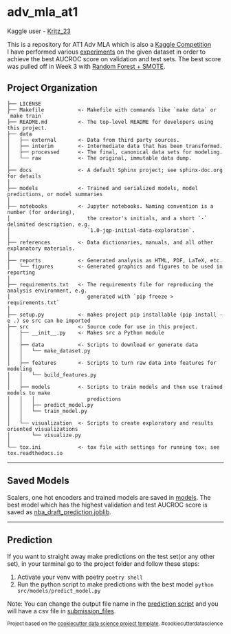 adv_mla_at1
==============================
Kaggle user - [Kritz_23](https://www.kaggle.com/kritz23)

This is a repository for AT1 Adv MLA which is also a [Kaggle Competition](https://www.kaggle.com/competitions/advmla-2023-spring/overview) <br>
I have performed various [experiments](notebooks) on the given dataset in order to achieve the best AUCROC score on validation and test sets. The best score was pulled off in Week 3 with [Random Forest + SMOTE](notebooks/dhawale_kritika-24587661-week3_B_rand_forest.ipynb). 


Project Organization
------------

    ├── LICENSE
    ├── Makefile           <- Makefile with commands like `make data` or `make train`
    ├── README.md          <- The top-level README for developers using this project.
    ├── data
    │   ├── external       <- Data from third party sources.
    │   ├── interim        <- Intermediate data that has been transformed.
    │   ├── processed      <- The final, canonical data sets for modeling.
    │   └── raw            <- The original, immutable data dump.
    │
    ├── docs               <- A default Sphinx project; see sphinx-doc.org for details
    │
    ├── models             <- Trained and serialized models, model predictions, or model summaries
    │
    ├── notebooks          <- Jupyter notebooks. Naming convention is a number (for ordering),
    │                         the creator's initials, and a short `-` delimited description, e.g.
    │                         `1.0-jqp-initial-data-exploration`.
    │
    ├── references         <- Data dictionaries, manuals, and all other explanatory materials.
    │
    ├── reports            <- Generated analysis as HTML, PDF, LaTeX, etc.
    │   └── figures        <- Generated graphics and figures to be used in reporting
    │
    ├── requirements.txt   <- The requirements file for reproducing the analysis environment, e.g.
    │                         generated with `pip freeze > requirements.txt`
    │
    ├── setup.py           <- makes project pip installable (pip install -e .) so src can be imported
    ├── src                <- Source code for use in this project.
    │   ├── __init__.py    <- Makes src a Python module
    │   │
    │   ├── data           <- Scripts to download or generate data
    │   │   └── make_dataset.py
    │   │
    │   ├── features       <- Scripts to turn raw data into features for modeling
    │   │   └── build_features.py
    │   │
    │   ├── models         <- Scripts to train models and then use trained models to make
    │   │   │                 predictions
    │   │   ├── predict_model.py
    │   │   └── train_model.py
    │   │
    │   └── visualization  <- Scripts to create exploratory and results oriented visualizations
    │       └── visualize.py
    │
    └── tox.ini            <- tox file with settings for running tox; see tox.readthedocs.io


--------
## Saved Models
Scalers, one hot encoders and trained models are saved in [models](models). The best model which has the highest validation and test AUCROC score is saved as [nba_draft_prediction.joblib](models/best_model/nba_draft_prediction.joblib). 

---------

## Prediction
If you want to straight away make predictions on the test set(or any other set), in your terminal go to the project folder and follow these steps: <br>
1. Activate your venv with poetry 
    `poetry shell`
2. Run the python script to make predictions with the best model
    `python src/models/predict_model.py`

Note: You can change the output file name in the [prediction script](src/models/predict_model.py) and you will have a csv file in [submission_files](submission_files).

<p><small>Project based on the <a target="_blank" href="https://drivendata.github.io/cookiecutter-data-science/">cookiecutter data science project template</a>. #cookiecutterdatascience</small></p>

